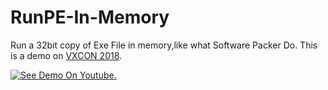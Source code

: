 # RunPE-In-Memory
Run a 32bit copy of Exe File in memory,like what Software Packer Do.
This is a demo on [VXCON 2018](https://vxcon.hk/#mashenghao_id).

[![See Demo On Youtube.](https://img.youtube.com/vi/PESJoHjMbHM/0.jpg)](https://www.youtube.com/watch?v=PESJoHjMbHM)
